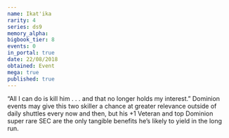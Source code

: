 ```yaml
---
name: Ikat'ika
rarity: 4
series: ds9
memory_alpha:
bigbook_tier: 8
events: 0
in_portal: true
date: 22/08/2018
obtained: Event
mega: true
published: true
---
```


“All I can do is kill him . . . and that no longer holds my interest.” Dominion events may give this two skiller a chance at greater relevance outside of daily shuttles every now and then, but his +1 Veteran and top Dominion super rare SEC are the only tangible benefits he’s likely to yield in the long run.
